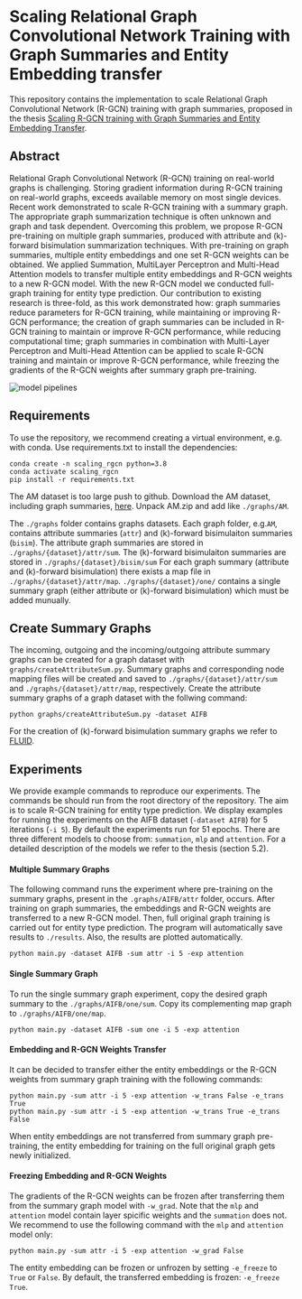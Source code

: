 # Scaling Relational Graph Convolutional Network Training with Graph Summaries and Entity Embedding transfer

This repository contains the implementation to scale Relational Graph Convolutional Network (R-GCN) training with graph summaries, proposed in the thesis [Scaling R-GCN training with Graph Summaries and Entity Embedding Transfer](https://github.com/tiddoloos/Scaling-RGCN-training/blob/main/thesis/Scaling_RGCN_Training_with_Graph_Summaries_and_Entity_Embedding_Transfer_Tiddo_Loos_2574974.pdf).

## Abstract
Relational Graph Convolutional Network (R-GCN) training on real-world graphs is challenging. Storing gradient information during R-GCN training on real-world graphs, exceeds available memory on most single devices.
Recent work demonstrated to scale R-GCN training with a summary graph. The appropriate graph summarization technique is often unknown and graph and task dependent.
Overcoming this problem, we propose R-GCN pre-training on multiple graph summaries, produced with attribute and (k)-forward bisimulation summarization techniques.
With pre-training on graph summaries, multiple entity embeddings and one set R-GCN weights can be obtained.
We applied Summation, MultiLayer Perceptron and Multi-Head Attention models to transfer multiple entity embeddings and R-GCN weights to a new R-GCN model.
With the new R-GCN model we conducted full-graph training for entity type prediction.
Our contribution to existing research is three-fold, as this work demonstrated how: graph summaries reduce parameters for R-GCN training, while maintaining or improving R-GCN performance;
the creation of graph summaries can be included in R-GCN training to maintain or improve R-GCN performance, while reducing computational time;
graph summaries in combination with Multi-Layer Perceptron and Multi-Head Attention can be applied to scale R-GCN training and maintain or improve R-GCN performance, while freezing the gradients of the R-GCN weights after summary graph pre-training.

![model pipelines](https://github.com/tiddoloos/Scaling-RGCN-training/blob/main/thesis/pipelines.jpg?raw=true)

## Requirements
To use the repository, we recommend creating a virtual environment, e.g. with conda.
Use requirements.txt to install the dependencies:
```
conda create -n scaling_rgcn python=3.8 
conda activate scaling_rgcn
pip install -r requirements.txt
```
The AM dataset is too large push to github.
Download the AM dataset, including graph summaries, [here](https://drive.google.com/uc?id=1r9bA0B75dvdlwEHBgpfOOhoRIpCZdHTr&export=download).
Unpack AM.zip and add like `./graphs/AM`.

The `./graphs` folder contains graphs datasets.
Each graph folder, e.g.`AM`, contains attribute summaries (`attr`) and (k)-forward bisimulaiton summaries (`bisim`).
The attribute graph summaries are stored in `./graphs/{dataset}/attr/sum`.
The (k)-forward bisimulaiton summaries are stored in `./graphs/{dataset}/bisim/sum`
For each graph summary (attribute and (k)-forward bisimulation) there exists a map file in `./graphs/{dataset}/attr/map`.
`./graphs/{dataset}/one/` contains a single summary graph (either attribute or (k)-forward bisimulation) which must be added munually.

## Create Summary Graphs
The incoming, outgoing and the incoming/outgoing attribute summary graphs can be created for a graph dataset with `graphs/createAttributeSum.py`. 
Summary graphs and corresponding node mapping files will be created and saved to `./graphs/{dataset}/attr/sum` and `./graphs/{dataset}/attr/map`, respectively.
Create the attribute summary graphs of a graph dataset with the follwing command:
```
python graphs/createAttributeSum.py -dataset AIFB
```

For the creation of (k)-forward bisimulation summary graphs we refer to [FLUID](https://github.com/t-blume/fluid-spark).


## Experiments
We provide example commands to reproduce our experiments.
The commands be should run from the root directory of the repository.
The aim is to scale R-GCN training for entity type prediction.
We display examples for running the experiments on the AIFB dataset (`-dataset AIFB`) for 5 iterations (`-i 5`).
By default the experiments run for 51 epochs.
There are three different models to choose from: `summation`, `mlp` and `attention`.
For a detailed description of the models we refer to the thesis (section 5.2).

#### Multiple Summary Graphs
The following command runs the experiment where pre-training on the summary graphs, present in the `.graphs/AIFB/attr` folder, occurs.
After training on graph summaries, the embeddings and R-GCN weights are transferred to a new R-GCN model.
Then, full original graph training is carried out for entity type prediction.
The program will automatically save results to `./results`.
Also, the results are plotted automatically.
```
python main.py -dataset AIFB -sum attr -i 5 -exp attention
```
#### Single Summary Graph
To run the single summary graph experiment, copy the desired graph summary to the `./graphs/AIFB/one/sum`.
Copy its complementing map graph to `./graphs/AIFB/one/map`.
```
python main.py -dataset AIFB -sum one -i 5 -exp attention
```
#### Embedding and R-GCN Weights Transfer
It can be decided to transfer either the entity embeddings or the R-GCN weights from summary graph training with the following commands:
```
python main.py -sum attr -i 5 -exp attention -w_trans False -e_trans True
python main.py -sum attr -i 5 -exp attention -w_trans True -e_trans False
```
When entity embeddings are not transferred from summary graph pre-training, the entity embedding for training on the full original graph gets newly initialized.
#### Freezing Embedding and R-GCN Weights
The gradients of the R-GCN weights can be frozen after transferring them from the summary graph model with `-w_grad`.
Note that the `mlp` and `attention` model contain layer spicific weights and the `summation` does not.
We recommend to use the following command with the `mlp` and `attention` model only:
```
python main.py -sum attr -i 5 -exp attention -w_grad False 
```
The entity embedding can be frozen or unfrozen  by setting `-e_freeze` to `True` or `False`.
By default, the transferred embedding is frozen: `-e_freeze True`.
